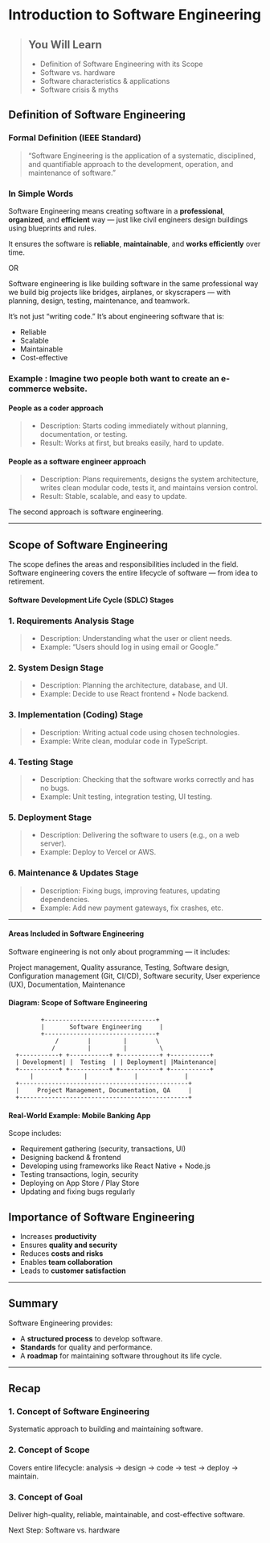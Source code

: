 # Introduction to Software Engineering

> ## You Will Learn
> - Definition of Software Engineering with its Scope  
> - Software vs. hardware
> - Software characteristics & applications
> - Software crisis & myths


## Definition of Software Engineering

### Formal Definition (IEEE Standard)
> “Software Engineering is the application of a systematic, disciplined, and quantifiable approach to the development, operation, and maintenance of software.”

### In Simple Words
Software Engineering means creating software in a **professional**, **organized**, and **efficient** way — just like civil engineers design buildings using blueprints and rules.

It ensures the software is **reliable**, **maintainable**, and **works efficiently** over time.

OR

Software engineering is like building software in the same professional way we build big projects like bridges, airplanes, or skyscrapers — with planning, design, testing, maintenance, and teamwork.

It’s not just “writing code.”
It’s about engineering software that is:

- Reliable
- Scalable
- Maintainable
- Cost-effective

### Example : Imagine two people both want to create an e-commerce website.

#### People as a coder approach
>  - Description: Starts coding immediately without planning, documentation, or testing.
>  - Result: Works at first, but breaks easily, hard to update.

#### People as a software engineer approach
>  - Description: Plans requirements, designs the system architecture, writes clean modular code, tests it, and maintains version control.
>  - Result: Stable, scalable, and easy to update.

The second approach is software engineering.

---

## Scope of Software Engineering

The scope defines the areas and responsibilities included in the field.
Software engineering covers the entire lifecycle of software — from idea to retirement.

#### Software Development Life Cycle (SDLC) Stages

### 1. Requirements Analysis Stage
> - Description: Understanding what the user or client needs. 
> - Example: “Users should log in using email or Google.”

### 2. System Design Stage
> - Description: Planning the architecture, database, and UI. 
> - Example: Decide to use React frontend + Node backend.

### 3. Implementation (Coding) Stage 
> - Description: Writing actual code using chosen technologies. 
> - Example: Write clean, modular code in TypeScript.

### 4. Testing Stage 
> - Description: Checking that the software works correctly and has no bugs. 
> - Example: Unit testing, integration testing, UI testing.

### 5. Deployment Stage 
> - Description: Delivering the software to users (e.g., on a web server). 
> - Example: Deploy to Vercel or AWS.

### 6. Maintenance & Updates Stage 
> - Description: Fixing bugs, improving features, updating dependencies. 
> - Example: Add new payment gateways, fix crashes, etc.

---

#### Areas Included in Software Engineering
Software engineering is not only about programming — it includes:

Project management, Quality assurance, Testing, Software design, Configuration management (Git, CI/CD), Software security, User experience (UX), Documentation, Maintenance

#### Diagram: Scope of Software Engineering

             +-------------------------------+
             |       Software Engineering     |
             +-------------------------------+
                 /        |         |        \
                /         |         |         \
      +-----------+ +-----------+ +-----------+ +-----------+
      | Development| |  Testing  | | Deployment| |Maintenance|
      +-----------+ +-----------+ +-----------+ +-----------+
          |              |             |             |
      +-----------------------------------------------+
      |     Project Management, Documentation, QA     |
      +-----------------------------------------------+

#### Real-World Example: Mobile Banking App

Scope includes:
- Requirement gathering (security, transactions, UI)
- Designing backend & frontend
- Developing using frameworks like React Native + Node.js
- Testing transactions, login, security
- Deploying on App Store / Play Store
- Updating and fixing bugs regularly

## Importance of Software Engineering
- Increases **productivity**  
- Ensures **quality and security**  
- Reduces **costs and risks**  
- Enables **team collaboration**  
- Leads to **customer satisfaction**

---

## Summary
Software Engineering provides:
- A **structured process** to develop software.
- **Standards** for quality and performance.
- A **roadmap** for maintaining software throughout its life cycle.

---

## Recap
### 1. Concept of Software Engineering
Systematic approach to building and maintaining software.

### 2. Concept of Scope
Covers entire lifecycle: analysis → design → code → test → deploy → maintain.

### 3. Concept of Goal
Deliver high-quality, reliable, maintainable, and cost-effective software.

Next Step: Software vs. hardware
